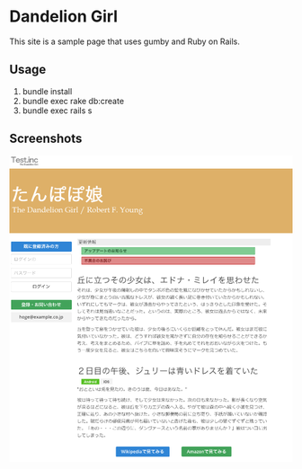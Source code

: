 # Dandelion Girl

This site is a sample page that uses gumby and Ruby on Rails.

## Usage

1. bundle install
1. bundle exec rake db:create
1. bundle exec rails s

## Screenshots

![Screenshots](https://raw.githubusercontent.com/miyay/DandelionGirl/master/doc/example/ss.png)

